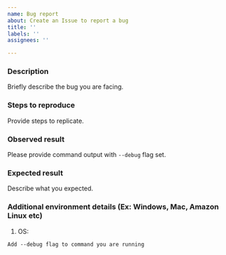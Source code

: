 ```yaml
---
name: Bug report
about: Create an Issue to report a bug
title: ''
labels: ''
assignees: ''

---
```


<!-- Make sure we don't have an existing Issue that reports the bug you are seeing (both open and closed). 
If you do find an existing Issue, re-open or add a comment to that Issue instead of creating a new one. -->

### Description

Briefly describe the bug you are facing.

### Steps to reproduce

Provide steps to replicate.

### Observed result

Please provide command output with `--debug` flag set.

### Expected result

Describe what you expected.

### Additional environment details (Ex: Windows, Mac, Amazon Linux etc)

1. OS:

`Add --debug flag to command you are running`

